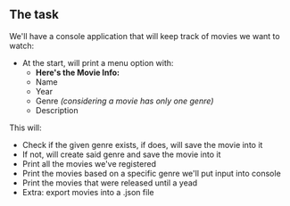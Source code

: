 ## The task

We'll have a console application that will keep track of movies we want to watch:
* At the start, will print a menu option with:
  * **Here's the Movie Info:**
  * Name
  * Year
  * Genre _(considering a movie has only one genre)_
  * Description

This will:
* Check if the given genre exists, if does, will save the movie into it
* If not, will create said genre and save the movie into it
* Print all the movies we've registered
* Print the movies based on a specific genre we'll put input into console
* Print the movies that were released until a yead
* Extra: export movies into a .json file